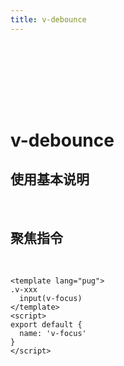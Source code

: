 ```yaml
---
title: v-debounce
---
```


<div style="width:100%;height:100px;"></div>
<Block >

<h1 v-copy="v-debounce" title="点击复制指令">v-debounce</h1>
<h2>使用基本说明</h2>

</Block>
 </br>

<Block>

## 聚焦指令

<v-debounce/>
</br>
<Example>

```vue
<template lang="pug">
.v-xxx
  input(v-focus)
</template>
<script>
export default {
  name: 'v-focus'
}
</script>
```

</Example>

</Block>
